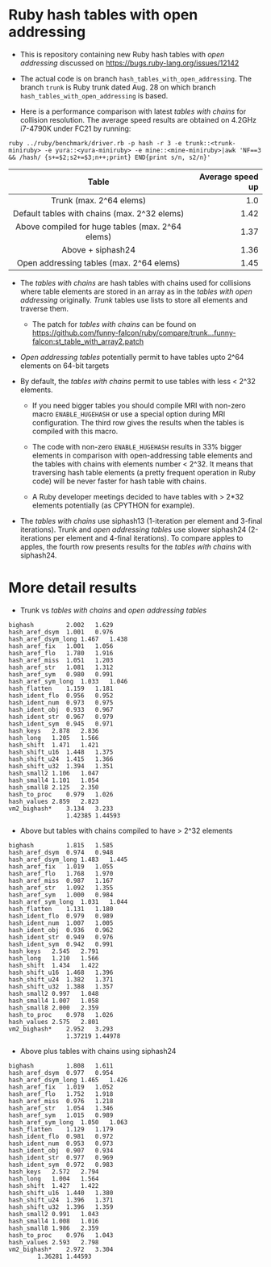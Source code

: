 # Ruby hash tables with open addressing

* This is repository containing new Ruby hash tables with *open
  addressing* discussed on https://bugs.ruby-lang.org/issues/12142

* The actual code is on branch `hash_tables_with_open_addressing`.
  The branch `trunk` is Ruby trunk dated Aug. 28 on which branch
  `hash_tables_with_open_addressing` is based.

* Here is a performance comparison with latest *tables with chains*
  for collision resolution.  The average speed results are obtained on
  4.2GHz i7-4790K under FC21 by running:
  

```
ruby ../ruby/benchmark/driver.rb -p hash -r 3 -e trunk::<trunk-miniruby> -e yura::<yura-miniruby> -e mine::<mine-miniruby>|awk 'NF==3 && /hash/ {s+=$2;s2+=$3;n++;print} END{print s/n, s2/n}'
```

|Table                                           |Average speed up            |
:-----------------------------------------------:|---------------------------:|
 Trunk (max. 2^64 elems)                         | 1.0                        |
 Default tables with chains (max. 2^32 elems)    | 1.42                       |
 Above compiled for huge tables (max. 2^64 elems)| 1.37                       |
 Above + siphash24                               | 1.36                       |
 Open addressing tables (max. 2^64 elems)        | 1.45                       |
 

* The *tables with chains* are hash tables with chains used for
  collisions where table elements are stored in an array as in the
  *tables with open addressing* originally.  *Trunk* tables use lists
  to store all elements and traverse them.

  * The patch for *tables with chains* can be found on
    https://github.com/funny-falcon/ruby/compare/trunk...funny-falcon:st_table_with_array2.patch

* *Open addressing tables* potentially permit to have tables upto 2^64
  elements on 64-bit targets

* By default, the *tables with chains* permit to use tables with less
  < 2^32 elements.

  * If you need bigger tables you should compile MRI with non-zero
    macro `ENABLE_HUGEHASH` or use a special option during MRI
    configuration.  The third row gives the results when the tables
    is compiled with this macro.

  * The code with non-zero `ENABLE_HUGEHASH` results in 33% bigger
    elements in comparison with open-addressing table elements and the
    tables with chains with elements number < 2^32.  It means that
    traversing hash table elements (a pretty frequent operation in
    Ruby code) will be never faster for hash table with chains.

  * A Ruby developer meetings decided to have tables with > 2*32
    elements potentially (as CPYTHON for example).
  
* The *tables with chains* use siphash13 (1-iteration per element and
  3-final iterations).  Trunk and *open addressing tables* use slower
  siphash24 (2-iterations per element and 4-final iterations).  To
  compare apples to apples, the fourth row presents results for the
  *tables with chains* with siphash24.
  

# More detail results

* Trunk vs *tables with chains* and *open addressing tables*

```
bighash	        2.002	1.629
hash_aref_dsym	1.001	0.976
hash_aref_dsym_long	1.467	1.438
hash_aref_fix	1.001	1.056
hash_aref_flo	1.780	1.916
hash_aref_miss	1.051	1.203
hash_aref_str	1.081	1.312
hash_aref_sym	0.980	0.991
hash_aref_sym_long	1.033	1.046
hash_flatten	1.159	1.181
hash_ident_flo	0.956	0.952
hash_ident_num	0.973	0.975
hash_ident_obj	0.933	0.967
hash_ident_str	0.967	0.979
hash_ident_sym	0.945	0.971
hash_keys	2.878	2.836
hash_long	1.205	1.566
hash_shift	1.471	1.421
hash_shift_u16	1.448	1.375
hash_shift_u24	1.415	1.366
hash_shift_u32	1.394	1.351
hash_small2	1.106	1.047
hash_small4	1.101	1.054
hash_small8	2.125	2.350
hash_to_proc	0.979	1.026
hash_values	2.859	2.823
vm2_bighash*	3.134	3.233
                1.42385 1.44593
```

* Above but tables with chains compiled to have > 2^32 elements

```
bighash	        1.815	1.585
hash_aref_dsym	0.974	0.948
hash_aref_dsym_long	1.483	1.445
hash_aref_fix	1.019	1.055
hash_aref_flo	1.768	1.970
hash_aref_miss	0.987	1.167
hash_aref_str	1.092	1.355
hash_aref_sym	1.000	0.984
hash_aref_sym_long	1.031	1.044
hash_flatten	1.131	1.180
hash_ident_flo	0.979	0.989
hash_ident_num	1.007	1.005
hash_ident_obj	0.936	0.962
hash_ident_str	0.949	0.976
hash_ident_sym	0.942	0.991
hash_keys	2.545	2.791
hash_long	1.210	1.566
hash_shift	1.434	1.422
hash_shift_u16	1.468	1.396
hash_shift_u24	1.382	1.371
hash_shift_u32	1.388	1.357
hash_small2	0.997	1.048
hash_small4	1.007	1.058
hash_small8	2.000	2.359
hash_to_proc	0.978	1.026
hash_values	2.575	2.801
vm2_bighash*	2.952	3.293
                1.37219 1.44978
```

* Above plus tables with chains using siphash24

```
bighash	        1.808	1.611
hash_aref_dsym	0.977	0.954
hash_aref_dsym_long	1.465	1.426
hash_aref_fix	1.019	1.052
hash_aref_flo	1.752	1.918
hash_aref_miss	0.976	1.218
hash_aref_str	1.054	1.346
hash_aref_sym	1.015	0.989
hash_aref_sym_long	1.050	1.063
hash_flatten	1.129	1.179
hash_ident_flo	0.981	0.972
hash_ident_num	0.953	0.973
hash_ident_obj	0.907	0.934
hash_ident_str	0.977	0.969
hash_ident_sym	0.972	0.983
hash_keys	2.572	2.794
hash_long	1.004	1.564
hash_shift	1.427	1.422
hash_shift_u16	1.440	1.380
hash_shift_u24	1.396	1.371
hash_shift_u32	1.396	1.359
hash_small2	0.991	1.043
hash_small4	1.008	1.016
hash_small8	1.986	2.359
hash_to_proc	0.976	1.043
hash_values	2.593	2.798
vm2_bighash*	2.972	3.304
		1.36281 1.44593
```
